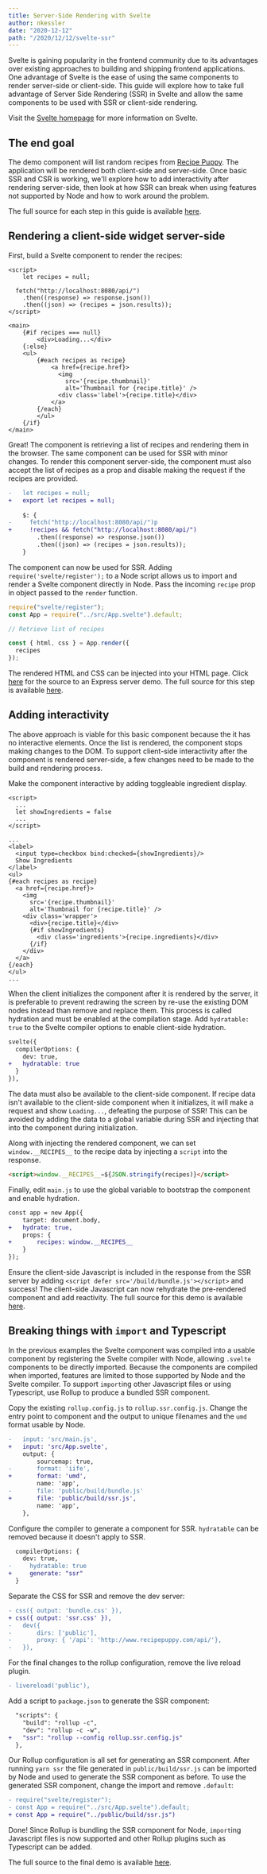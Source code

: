 ```yaml
---
title: Server-Side Rendering with Svelte
author: nkessler
date: "2020-12-12"
path: "/2020/12/12/svelte-ssr"
---
```


Svelte is gaining popularity in the frontend community due to its advantages over existing approaches to building and shipping frontend applications. One advantage of Svelte is the ease of using the same components to render server-side or client-side. This guide will explore how to take full advantage of Server Side Rendering (SSR) in Svelte and allow the same components to be used with SSR or client-side rendering.

Visit the [Svelte homepage](https://svelte.dev/) for more information on Svelte.

## The end goal

The demo component will list random recipes from [Recipe Puppy](http://www.recipepuppy.com/). The application will be rendered both client-side and server-side. Once basic SSR and CSR is working, we'll explore how to add interactivity after rendering server-side, then look at how SSR can break when using features not supported by Node and how to work around the problem.

The full source for each step in this guide is available [here](https://github.com/b2io/svelte-ssr-demo).

## Rendering a client-side widget server-side

First, build a Svelte component to render the recipes:

```svelte
<script>
	let recipes = null;

  fetch("http://localhost:8080/api/")
    .then((response) => response.json())
    .then((json) => (recipes = json.results));
</script>

<main>
	{#if recipes === null}
		<div>Loading...</div>
	{:else}
	<ul>
		{#each recipes as recipe} 
			<a href={recipe.href}>
              <img
                src='{recipe.thumbnail}'
                alt='Thumbnail for {recipe.title}' />
              <div class='label'>{recipe.title}</div>
			</a>
		{/each}
		</ul>
	{/if}
</main>
```

Great! The component is retrieving a list of recipes and rendering them in the browser. The same component can be used for SSR with minor changes. To render this component server-side, the component must also accept the list of recipes as a prop and disable making the request if the recipes are provided.

```diff
- 	let recipes = null;
+ 	export let recipes = null;
 
    $: {
-     fetch("http://localhost:8080/api/")p
+     !recipes && fetch("http://localhost:8080/api/")
        .then((response) => response.json())
        .then((json) => (recipes = json.results));
    }
```

The component can now be used for SSR. Adding `require('svelte/register');` to a Node script allows us to import and render a Svelte component directly in Node. Pass the incoming `recipe` prop in object passed to the `render` function.

```js
require("svelte/register");
const App = require("../src/App.svelte").default;

// Retrieve list of recipes

const { html, css } = App.render({
  recipes
});
```

The rendered HTML and CSS can be injected into your HTML page. Click [here](https://github.com/b2io/svelte-ssr-demo/blob/main/1-basic-ssr/scripts/ssr-server.js) for the source to an Express server demo. The full source for this step is available [here](https://github.com/b2io/svelte-ssr-demo/tree/main/1-basic-ssr).

## Adding interactivity

The above approach is viable for this basic component because the it has no interactive elements. Once the list is rendered, the component stops making changes to the DOM. To support client-side interactivity after the component is rendered server-side, a few changes need to be made to the build and rendering process.

Make the component interactive by adding toggleable ingredient display.

```svelte
<script>
  ...
  let showIngredients = false
  ...
</script>

...
<label>
  <input type=checkbox bind:checked={showIngredients}/>
  Show Ingredients
</label>
<ul>
{#each recipes as recipe} 
  <a href={recipe.href}>
    <img 
      src='{recipe.thumbnail}'
      alt='Thumbnail for {recipe.title}' />
    <div class='wrapper'>
      <div>{recipe.title}</div>
      {#if showIngredients}
        <div class='ingredients'>{recipe.ingredients}</div>
      {/if}
    </div>
  </a>
{/each}
</ul>
...
```

When the client initializes the component after it is rendered by the server, it is preferable to prevent redrawing the screen by re-use the existing DOM nodes instead than remove and replace them. This process is called hydration and must be enabled at the compilation stage. Add `hydratable: true` to the Svelte compiler options to enable client-side hydration.

```diff
svelte({
  compilerOptions: {
    dev: true,
+   hydratable: true
  }
}),
```

The data must also be available to the client-side component. If recipe data isn't available to the client-side component when it initializes, it will make a request and show `Loading...`, defeating the purpose of SSR! This can be avoided by adding the data to a global variable during SSR and injecting that into the component during initialization.

Along with injecting the rendered component, we can set `window.__RECIPES__` to the recipe data by injecting a `script` into the response.

```html
<script>window.__RECIPES__=${JSON.stringify(recipes)}</script>
```

Finally, edit `main.js` to use the global variable to bootstrap the component and enable hydration.

```diff
const app = new App({
	target: document.body,
+	hydrate: true,
	props: {
+   	recipes: window.__RECIPES__
	}
});
```

Ensure the client-side Javascript is included in the response from the SSR server by adding `<script defer src='/build/bundle.js'></script>` and success! The client-side Javascript can now rehydrate the pre-rendered component and add reactivity. The full source for this demo is available [here](https://github.com/b2io/svelte-ssr-demo/tree/main/2-interactivity).

## Breaking things with `import` and Typescript

In the previous examples the Svelte component was compiled into a usable component by registering the Svelte compiler with Node, allowing `.svelte` components to be directly imported. Because the components are compiled when imported, features are limited to those supported by Node and the Svelte compiler. To support `import`ing other Javascript files or using Typescript, use Rollup to produce a bundled SSR component.

Copy the existing `rollup.config.js` to `rollup.ssr.config.js`. Change the entry point to component and the output to unique filenames and the `umd` format usable by Node. 

```diff
-	input: 'src/main.js',
+	input: 'src/App.svelte',
	output: {
		sourcemap: true,
-		format: 'iife',
+		format: 'umd',
		name: 'app',
-		file: 'public/build/bundle.js'
+		file: 'public/build/ssr.js',
		name: 'app',
	},
```

Configure the compiler to generate a component for SSR. `hydratable` can be removed because it doesn't apply to SSR.

```diff
  compilerOptions: {
    dev: true,
-	  hydratable: true
+     generate: "ssr"
  }
```

Separate the CSS for SSR and remove the dev server:

```diff
- css({ output: 'bundle.css' }),
+ css({ output: 'ssr.css' }),
-	dev({
-		dirs: ['public'],
-		proxy: { '/api': 'http://www.recipepuppy.com/api/'},
-	}),
```

For the final changes to the rollup configuration, remove the live reload plugin.

```diff
- livereload('public'),
```

Add a script to `package.json` to generate the SSR component:

```diff
  "scripts": {
    "build": "rollup -c",
    "dev": "rollup -c -w",
+   "ssr": "rollup --config rollup.ssr.config.js"
  },
```

Our Rollup configuration is all set for generating an SSR component. After running `yarn ssr` the file generated in `public/build/ssr.js` can be imported by Node and used to generate the SSR component as before. To use the generated SSR component, change the import and remove `.default`:

```diff
- require("svelte/register");
- const App = require("../src/App.svelte").default;
+ const App = require("../public/build/ssr.js")
```

Done! Since Rollup is bundling the SSR component for Node, `import`ing Javascript files is now supported and other Rollup plugins such as Typescript can be added.

The full source to the final demo is available [here](https://github.com/b2io/svelte-ssr-demo/tree/main/3-typescript-and-imports).
